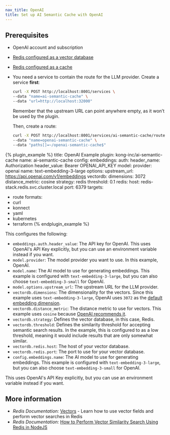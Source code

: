 ```yaml
---
nav_title: OpenAI
title: Set up AI Semantic Cache with OpenAI
---
```


## Prerequisites 

* OpenAI account and subscription
* [Redis configured as a vector database](https://redis.io/docs/latest/develop/get-started/vector-database/)
* [Redis configured as a cache](https://redis.io/docs/latest/operate/oss_and_stack/management/config/#configuring-redis-as-a-cache)
* You need a service to contain the route for the LLM provider. Create a service **first**:
  ```sh
  curl -X POST http://localhost:8001/services \
  --data "name=ai-semantic-cache" \
  --data "url=http://localhost:32000"
  ```
  Remember that the upstream URL can point anywhere empty, as it won’t be used by the plugin.

  Then, create a route:
  ```sh
  curl -X POST http://localhost:8001/services/ai-semantic-cache/routes \
  --data "name=openai-semantic-cache" \
  --data "paths[]=~/openai-semantic-cache$"
  ```

<!--vale off-->
{% plugin_example %}
title: OpenAI Example
plugin: kong-inc/ai-semantic-cache
name: ai-semantic-cache
config:
  embeddings:
    auth:
      header_name: Authorization
      header_value: Bearer OPENAI_API_KEY
  model:
    provider: openai
    name: text-embedding-3-large
    options:
      upstream_url: https://api.openai.com/v1/embeddings
  vectordb:
    dimensions: 3072
    distance_metric: cosine
    strategy: redis
    threshold: 0.1
    redis:
      host: redis-stack.redis.svc.cluster.local
      port: 6379
targets:
  - route
formats:
  - curl
  - konnect
  - yaml
  - kubernetes
  - terraform
{% endplugin_example %}
<!--vale on-->

This configures the following:
* `embeddings.auth.header_value`: The API key for OpenAI. This uses OpenAI's API Key explicitly, but you can use an environment variable instead if you want.
* `model.provider`: The model provider you want to use. In this example, OpenAI.
* `model.name`: The AI model to use for generating embeddings. This example is configured with `text-embedding-3-large`, but you can also choose `text-embedding-3-small` for OpenAI.
* `model.options.upstream_url`: The upstream URL for the LLM provider.
* `vectordb.dimensions`: The dimensionality for the vectors. Since this example uses `text-embedding-3-large`, OpenAI uses `3072` as the [default embedding dimension](https://platform.openai.com/docs/guides/embeddings/how-to-get-embeddings).
* `vectordb.distance_metric`: The distance metric to use for vectors. This example uses `cosine` because [OpenAI recommends it](https://platform.openai.com/docs/guides/embeddings/which-distance-function-should-i-use).
* `vectordb.strategy`: Defines the vector database, in this case, Redis.
* `vectordb.threshold`: Defines the similarity threshold for accepting semantic search results. In the example, this is configured to as a low threshold, meaning it would include results that are only somewhat similar.
* `vectordb.redis.host`: The host of your vector database.
* `vectordb.redis.port`: The port to use for your vector database.
* `config.embeddings.name`: The AI model to use for generating embeddings. This example is configured with `text-embedding-3-large`, but you can also choose `text-embedding-3-small` for OpenAI.

This uses OpenAI's API Key explicitly, but you can use an environment variable instead if you want.

## More information
* *Redis Documentation:* [Vectors](https://redis.io/docs/latest/develop/interact/search-and-query/advanced-concepts/vectors/) - Learn how to use vector fields and perform vector searches in Redis
* *Redis Documentation:* [How to Perform Vector Similarity Search Using Redis in NodeJS](https://redis.io/learn/howtos/solutions/vector/getting-started-vector)